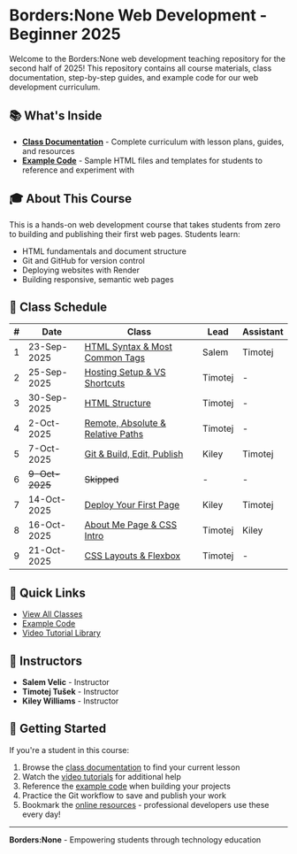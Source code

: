 # Borders:None Web Development - Beginner 2025

Welcome to the Borders:None web development teaching repository for the second half of 2025! This repository contains all course materials, class documentation, step-by-step guides, and example code for our web development curriculum.

## 📚 What's Inside

- **[Class Documentation](/classes)** - Complete curriculum with lesson plans, guides, and resources
- **[Example Code](/examples)** - Sample HTML files and templates for students to reference and experiment with

## 🎓 About This Course

This is a hands-on web development course that takes students from zero to building and publishing their first web pages. Students learn:

- HTML fundamentals and document structure
- Git and GitHub for version control
- Deploying websites with Render
- Building responsive, semantic web pages

## 📅 Class Schedule

| # | Date | Class | Lead | Assistant |
|---|------|--------|------|------------|
| 1 | 23-Sep-2025 | [HTML Syntax & Most Common Tags](/classes/01-setup-html/) | Salem | Timotej |
| 2 | 25-Sep-2025 | [Hosting Setup & VS Shortcuts](/classes/02-hosting-shortcuts/) | Timotej | - |
| 3 | 30-Sep-2025 | [HTML Structure](/classes/03-html-structure/) | Timotej | - |
| 4 | 2-Oct-2025 | [Remote, Absolute & Relative Paths](/classes/04-media-links/) | Timotej | - |
| 5 | 7-Oct-2025 | [Git & Build, Edit, Publish](/classes/05-git-workflow/) | Kiley | Timotej |
| 6 | ~~9-Oct-2025~~ | ~~Skipped~~ | - | - |
| 7 | 14-Oct-2025 | [Deploy Your First Page](/classes/07-deploy-page/) | Kiley | Timotej |
| 8 | 16-Oct-2025 | [About Me Page & CSS Intro](/classes/08-css-intro/) | Timotej | Kiley |
| 9 | 21-Oct-2025 | [CSS Layouts & Flexbox](/classes/09-css-flexbox/) | Timotej | - |

## 🚀 Quick Links

- [View All Classes](/classes/README.md)
- [Example Code](/examples/)
- [Video Tutorial Library](/resources/video-tutorials.md)

## 👥 Instructors

- **Salem Velic** - Instructor
- **Timotej Tušek** - Instructor
- **Kiley Williams** - Instructor

## 📖 Getting Started

If you're a student in this course:

1. Browse the [class documentation](/classes) to find your current lesson
2. Watch the [video tutorials](/resources/video-tutorials.md) for additional help
3. Reference the [example code](/examples) when building your projects
4. Practice the Git workflow to save and publish your work
5. Bookmark the [online resources](/classes/README.md#online-references) - professional developers use these every day!

---

**Borders:None** - Empowering students through technology education
